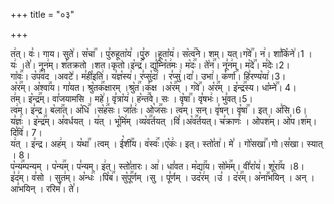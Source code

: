 +++
title = "०३"

+++


  
त꣢त्। वः꣣। गाय। सुते꣢। स꣡चा꣢꣯ । पु꣣रुहूता꣡य꣣ ।पु꣣रु ।हूता꣡य꣢। स꣡त्व꣢꣯ने। शम्। यत्।ग꣡वे꣢꣯। न꣢। शा꣣कि꣡ने꣢।1 ।  
यः꣢ ।ते꣣। नून꣢म्। श꣣तक्रतो ।शत।कृतो।इ꣡न्द्र꣢꣯। द्यु꣣म्नि꣡त꣢मः। म꣡दः꣢꣯। ते꣡न꣢꣯। नू꣣न꣢म्। म꣡दे꣢꣯। म꣣देः।2।  
गा꣡वः꣢꣯। उ꣡प꣢꣯व꣣द ।अवटे꣢। म꣣ही꣡इति꣢। य꣣ज्ञ꣡स्य꣢। र꣣प्सु꣡दा꣢ । र꣣प्सु꣢।दा꣣। उभा꣢। क꣡र्णा꣢꣯। हि꣣रण्य꣡या꣢।3।  
अ꣡र꣢꣯म्। अ꣡श्वा꣢꣯य। गा꣣यत। श्रु꣡तक꣢꣯क्षारम् ।श्रु꣡त꣢꣯।क꣣क्ष ।अ꣡र꣢꣯म् । ग꣡वे꣢꣯। अ꣡र꣢꣯म् । इ꣡न्द्र꣢꣯स्य। धा꣡म्ने꣢꣯। 4।  
त꣢म्। इ꣡न्द्र꣢꣯म्। वा꣣जयामसि । महे꣢। वृ꣣त्रा꣡य꣢। ह꣡न्त꣢꣯वे। सः । वृ꣡षा꣢꣯। वृ꣣षभः꣢। भु꣣वत्।5।  
त्व꣢म्। इ꣣न्द्र। ब꣡ला꣢꣯त्। अ꣡धि꣢꣯ ।स꣡ह꣢꣯सः। जा꣣तः꣢। ओ꣡ज꣢꣯सः। त्व꣢म्। सन्। वृ꣣षन्। वृ꣡षा꣢꣯ । इत्। अ꣣सि।6।  
य꣣ज्ञः꣢ । इ꣡न्द्र꣢꣯म्। अ꣣वर्धयत् । य꣢त् । भू꣡मि꣢म् ।व्य꣡व꣢꣯र्तयत् ।वि꣣।अ꣡व꣢꣯र्तयत्। च꣣क्राणः꣢ । ओपश꣢म्। ओ꣣प।श꣢म्। दि꣣वि꣢। 7।  
य꣢त् । इ꣣न्द्र। अह꣢म् । य꣡था꣢꣯ ।त्वम् । ई꣡शी꣢꣯य। व꣡स्वः꣢꣯।ए꣡कः꣢। इत्। स्तो꣣ता꣢। मे꣣ । गो꣡सखा꣢꣯।गो।स꣣खा। स्यात् । 8।  
प꣡न्य꣢꣯म्पन्यम् । प꣡न्य꣢꣯म्। प꣣न्यम्। इ꣢त्। स्तो꣣तारः। आ꣢। धा꣣वत। म꣡द्या꣢꣯य। सो꣡म꣢꣯म्। वी꣣रा꣡य꣢। शू꣡रा꣢꣯य ।8।  
इ꣣द꣢म्। व꣣सो । सुत꣢म्। अ꣡न्धः꣢꣯ ।पि꣡ब꣢꣯। सु꣡पू꣢꣯र्णम् ।सु । पू꣣र्णम् । उद꣡र꣢म् ।उ꣣ । द꣡र꣢꣯म्। अ꣡ना꣢꣯भयिन् । अन् ।आ꣣भयिन् । ररिम꣢। ते꣣।

